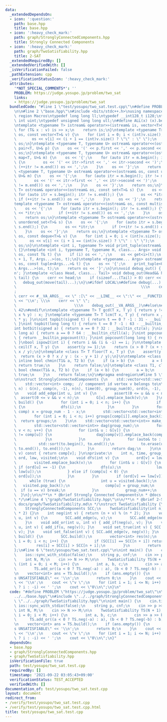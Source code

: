 ```yaml
---
data:
  _extendedDependsOn:
  - icon: ':question:'
    path: base.hpp
    title: base.hpp
  - icon: ':heavy_check_mark:'
    path: graph/StronglyConnectedComponents.hpp
    title: Strongly Connected Components
  - icon: ':heavy_check_mark:'
    path: graph/TwoSatisfiability.hpp
    title: 2-SAT
  _extendedRequiredBy: []
  _extendedVerifiedWith: []
  _isVerificationFailed: false
  _pathExtension: cpp
  _verificationStatusIcon: ':heavy_check_mark:'
  attributes:
    '*NOT_SPECIAL_COMMENTS*': ''
    PROBLEM: https://judge.yosupo.jp/problem/two_sat
    links:
    - https://judge.yosupo.jp/problem/two_sat
  bundledCode: "#line 1 \"test/yosupo/two_sat.test.cpp\"\n#define PROBLEM \"https://judge.yosupo.jp/problem/two_sat\"\
    \n\n#line 2 \"base.hpp\"\n#include <bits/stdc++.h>\nusing namespace std;\n#pragma\
    \ region Macros\ntypedef long long ll;\ntypedef __int128_t i128;\ntypedef unsigned\
    \ int uint;\ntypedef unsigned long long ull;\n#define ALL(x) (x).begin(), (x).end()\n\
    \ntemplate <typename T> istream& operator>>(istream& is, vector<T>& v) {\n   \
    \ for (T& x : v) is >> x;\n    return is;\n}\ntemplate <typename T> ostream& operator<<(ostream&\
    \ os, const vector<T>& v) {\n    for (int i = 0; i < (int)v.size(); i++) {\n \
    \       os << v[i] << (i + 1 == (int)v.size() ? \"\" : \" \");\n    }\n    return\
    \ os;\n}\ntemplate <typename T, typename U> ostream& operator<<(ostream& os, const\
    \ pair<T, U>& p) {\n    os << '(' << p.first << ',' << p.second << ')';\n    return\
    \ os;\n}\ntemplate <typename T, typename U> ostream& operator<<(ostream& os, const\
    \ map<T, U>& m) {\n    os << '{';\n    for (auto itr = m.begin(); itr != m.end();)\
    \ {\n        os << '(' << itr->first << ',' << itr->second << ')';\n        if\
    \ (++itr != m.end()) os << ',';\n    }\n    os << '}';\n    return os;\n}\ntemplate\
    \ <typename T, typename U> ostream& operator<<(ostream& os, const unordered_map<T,\
    \ U>& m) {\n    os << '{';\n    for (auto itr = m.begin(); itr != m.end();) {\n\
    \        os << '(' << itr->first << ',' << itr->second << ')';\n        if (++itr\
    \ != m.end()) os << ',';\n    }\n    os << '}';\n    return os;\n}\ntemplate <typename\
    \ T> ostream& operator<<(ostream& os, const set<T>& s) {\n    os << '{';\n   \
    \ for (auto itr = s.begin(); itr != s.end();) {\n        os << *itr;\n       \
    \ if (++itr != s.end()) os << ',';\n    }\n    os << '}';\n    return os;\n}\n\
    template <typename T> ostream& operator<<(ostream& os, const multiset<T>& s) {\n\
    \    os << '{';\n    for (auto itr = s.begin(); itr != s.end();) {\n        os\
    \ << *itr;\n        if (++itr != s.end()) os << ',';\n    }\n    os << '}';\n\
    \    return os;\n}\ntemplate <typename T> ostream& operator<<(ostream& os, const\
    \ unordered_set<T>& s) {\n    os << '{';\n    for (auto itr = s.begin(); itr !=\
    \ s.end();) {\n        os << *itr;\n        if (++itr != s.end()) os << ',';\n\
    \    }\n    os << '}';\n    return os;\n}\ntemplate <typename T> ostream& operator<<(ostream&\
    \ os, const deque<T>& v) {\n    for (int i = 0; i < (int)v.size(); i++) {\n  \
    \      os << v[i] << (i + 1 == (int)v.size() ? \"\" : \" \");\n    }\n    return\
    \ os;\n}\n\ntemplate <int i, typename T> void print_tuple(ostream&, const T&)\
    \ {}\ntemplate <int i, typename T, typename H, class... Args> void print_tuple(ostream&\
    \ os, const T& t) {\n    if (i) os << ',';\n    os << get<i>(t);\n    print_tuple<i\
    \ + 1, T, Args...>(os, t);\n}\ntemplate <typename... Args> ostream& operator<<(ostream&\
    \ os, const tuple<Args...>& t) {\n    os << '{';\n    print_tuple<0, tuple<Args...>,\
    \ Args...>(os, t);\n    return os << '}';\n}\n\nvoid debug_out() { cerr << '\\\
    n'; }\ntemplate <class Head, class... Tail> void debug_out(Head&& head, Tail&&...\
    \ tail) {\n    cerr << head;\n    if (sizeof...(Tail) > 0) cerr << \", \";\n \
    \   debug_out(move(tail)...);\n}\n#ifdef LOCAL\n#define debug(...)           \
    \                                                        \\\n    cerr << \" \"\
    ;                                                                     \\\n   \
    \ cerr << #__VA_ARGS__ << \" :[\" << __LINE__ << \":\" << __FUNCTION__ << \"]\"\
    \ << '\\n'; \\\n    cerr << \" \";                                           \
    \                          \\\n    debug_out(__VA_ARGS__)\n#else\n#define debug(...)\
    \ 42\n#endif\n\ntemplate <typename T> T gcd(T x, T y) { return y != 0 ? gcd(y,\
    \ x % y) : x; }\ntemplate <typename T> T lcm(T x, T y) { return x / gcd(x, y)\
    \ * y; }\n\nint topbit(signed t) { return t == 0 ? -1 : 31 - __builtin_clz(t);\
    \ }\nint topbit(long long t) { return t == 0 ? -1 : 63 - __builtin_clzll(t); }\n\
    int botbit(signed a) { return a == 0 ? 32 : __builtin_ctz(a); }\nint botbit(long\
    \ long a) { return a == 0 ? 64 : __builtin_ctzll(a); }\nint popcount(signed t)\
    \ { return __builtin_popcount(t); }\nint popcount(long long t) { return __builtin_popcountll(t);\
    \ }\nbool ispow2(int i) { return i && (i & -i) == i; }\n\ntemplate <class T> T\
    \ ceil(T x, T y) {\n    assert(y >= 1);\n    return (x > 0 ? (x + y - 1) / y :\
    \ x / y);\n}\ntemplate <class T> T floor(T x, T y) {\n    assert(y >= 1);\n  \
    \  return (x > 0 ? x / y : (x - y + 1) / y);\n}\n\ntemplate <class T1, class T2>\
    \ inline bool chmin(T1& a, T2 b) {\n    if (a > b) {\n        a = b;\n       \
    \ return true;\n    }\n    return false;\n}\ntemplate <class T1, class T2> inline\
    \ bool chmax(T1& a, T2 b) {\n    if (a < b) {\n        a = b;\n        return\
    \ true;\n    }\n    return false;\n}\n#pragma endregion\n#line 5 \"graph/StronglyConnectedComponents.hpp\"\
    \n\nstruct StronglyConnectedComponents {\n    std::vector<std::vector<int>> G;\n\
    \    std::vector<int> comp;  // component id vertex v belongs to\n\n    StronglyConnectedComponents(int\
    \ n) : G(n), comp(n, -1), n(n), time(0), group_num(0), ord(n, -1), low(n) {}\n\
    \n    void add_edge(int u, int v) {\n        assert(0 <= u && u < n);\n      \
    \  assert(0 <= v && v < n);\n        G[u].emplace_back(v);\n    }\n\n    std::vector<std::vector<int>>\
    \ build() {\n        for (int i = 0; i < n; i++) {\n            if (ord[i] < 0)\
    \ {\n                dfs(i);\n            }\n        }\n        for (int& x :\
    \ comp) x = group_num - 1 - x;\n        std::vector<std::vector<int>> groups(group_num);\n\
    \        for (int i = 0; i < n; i++) groups[comp[i]].emplace_back(i);\n      \
    \  return groups;\n    }\n\n    std::vector<std::vector<int>> make_graph() {\n\
    \        std::vector<std::vector<int>> dag(group_num);\n        for (int v = 0;\
    \ v < n; v++) {\n            for (int& u : G[v]) {\n                if (comp[v]\
    \ != comp[u]) {\n                    dag[comp[v]].emplace_back(comp[u]);\n   \
    \             }\n            }\n        }\n        for (auto& to : dag) {\n  \
    \          std::sort(to.begin(), to.end());\n            to.erase(unique(to.begin(),\
    \ to.end()), to.end());\n        }\n        return dag;\n    }\n\n    int operator[](int\
    \ v) const { return comp[v]; }\n\nprivate:\n    int n, time, group_num;\n    std::vector<int>\
    \ ord, low, visited;\n\n    void dfs(int v) {\n        ord[v] = low[v] = time++;\n\
    \        visited.emplace_back(v);\n        for (int& u : G[v]) {\n           \
    \ if (ord[u] == -1) {\n                dfs(u);\n                low[v] = std::min(low[v],\
    \ low[u]);\n            } else if (comp[u] < 0) {\n                low[v] = std::min(low[v],\
    \ ord[u]);\n            }\n        }\n        if (ord[v] == low[v]) {\n      \
    \      while (true) {\n                int u = visited.back();\n             \
    \   visited.pop_back();\n                comp[u] = group_num;\n              \
    \  if (u == v) break;\n            }\n            group_num++;\n        }\n  \
    \  }\n};\n\n/**\n * @brief Strongly Connected Components\n * @docs docs/graph/StronglyConnectedComponents.md\n\
    \ */\n#line 4 \"graph/TwoSatisfiability.hpp\"\n\n/**\n * @brief 2-SAT\n * @docs\
    \ docs/graph/TwoSatisfiability.md\n */\nstruct TwoSatisfiability {\n    int n;\n\
    \    StronglyConnectedComponents SCC;\n    TwoSatisfiability(int n) : n(n), SCC(n\
    \ * 2) {}\n    int neg(int v) { return (n + v) % (n * 2); }\n    void add_if(int\
    \ u, int v) {\n        SCC.add_edge(u, v);\n        SCC.add_edge(neg(v), neg(u));\n\
    \    }\n    void add_or(int u, int v) { add_if(neg(u), v); }\n    void add_nand(int\
    \ u, int v) { add_if(u, neg(v)); }\n    void set_true(int v) { SCC.add_edge(neg(v),\
    \ v); }\n    void set_false(int v) { SCC.add_edge(v, neg(v)); }\n    vector<int>\
    \ build() {\n        SCC.build();\n        vector<int> res(n);\n        for (int\
    \ i = 0; i < n; i++) {\n            if (SCC[i] == SCC[n + i]) return {};\n   \
    \         res[i] = SCC[i] > SCC[n + i];\n        }\n        return res;\n    }\n\
    };\n#line 6 \"test/yosupo/two_sat.test.cpp\"\n\nint main() {\n    cin.tie(0);\n\
    \    ios::sync_with_stdio(false);\n    string p, cnf;\n    cin >> p >> cnf;\n\
    \    int N, M;\n    cin >> N >> M;\n\n    TwoSatisfiability TS(N + 1);\n    for\
    \ (int i = 0; i < M; i++) {\n        int a, b, c;\n        cin >> a >> b >> c;\n\
    \        TS.add_or((a < 0 ? TS.neg(-a) : a), (b < 0 ? TS.neg(-b) : b));\n    }\n\
    \n    vector<int> ans = TS.build();\n    if (ans.empty()) {\n        cout << \"\
    s UNSATISFIABLE\" << '\\n';\n        return 0;\n    }\n    cout << \"s SATISFIABLE\"\
    \ << '\\n';\n    cout << \"v \";\n    for (int i = 1; i <= N; i++) cout << (ans[i]\
    \ ? i : -i) << ' ';\n    cout << \"0\\n\";\n}\n"
  code: "#define PROBLEM \"https://judge.yosupo.jp/problem/two_sat\"\n\n#include \"\
    ../../base.hpp\"\n#include \"../../graph/StronglyConnectedComponents.hpp\"\n#include\
    \ \"../../graph/TwoSatisfiability.hpp\"\n\nint main() {\n    cin.tie(0);\n   \
    \ ios::sync_with_stdio(false);\n    string p, cnf;\n    cin >> p >> cnf;\n   \
    \ int N, M;\n    cin >> N >> M;\n\n    TwoSatisfiability TS(N + 1);\n    for (int\
    \ i = 0; i < M; i++) {\n        int a, b, c;\n        cin >> a >> b >> c;\n  \
    \      TS.add_or((a < 0 ? TS.neg(-a) : a), (b < 0 ? TS.neg(-b) : b));\n    }\n\
    \n    vector<int> ans = TS.build();\n    if (ans.empty()) {\n        cout << \"\
    s UNSATISFIABLE\" << '\\n';\n        return 0;\n    }\n    cout << \"s SATISFIABLE\"\
    \ << '\\n';\n    cout << \"v \";\n    for (int i = 1; i <= N; i++) cout << (ans[i]\
    \ ? i : -i) << ' ';\n    cout << \"0\\n\";\n}"
  dependsOn:
  - base.hpp
  - graph/StronglyConnectedComponents.hpp
  - graph/TwoSatisfiability.hpp
  isVerificationFile: true
  path: test/yosupo/two_sat.test.cpp
  requiredBy: []
  timestamp: '2021-09-22 03:05:43+09:00'
  verificationStatus: TEST_ACCEPTED
  verifiedWith: []
documentation_of: test/yosupo/two_sat.test.cpp
layout: document
redirect_from:
- /verify/test/yosupo/two_sat.test.cpp
- /verify/test/yosupo/two_sat.test.cpp.html
title: test/yosupo/two_sat.test.cpp
---
```

